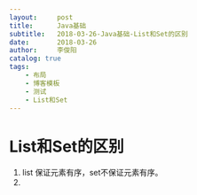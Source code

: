 ```yaml
---
layout:     post
title:      Java基础
subtitle:   2018-03-26-Java基础-List和Set的区别
date:       2018-03-26
author:     李俊阳
catalog: true
tags:
    - 布局
    - 博客模板
    - 测试
    - List和Set
---
```


# List和Set的区别
1. list 保证元素有序，set不保证元素有序。
2. 
